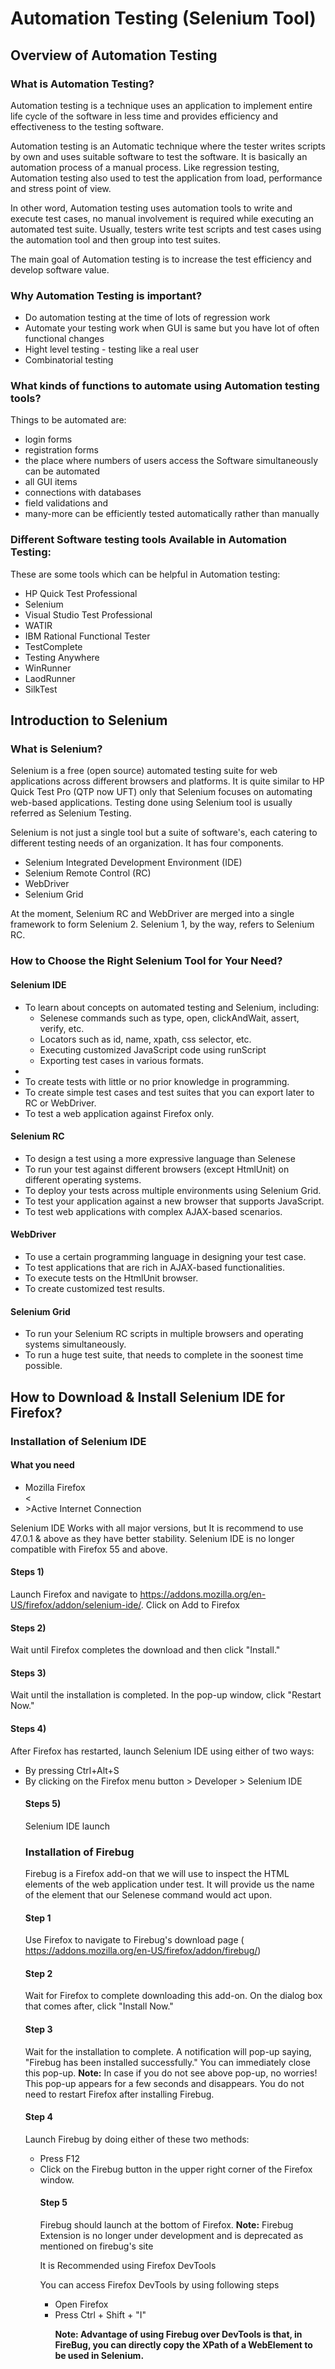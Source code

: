 # Automation Testing (Selenium Tool)
## Overview of Automation Testing
### What is Automation Testing?
Automation testing is a technique uses an application to implement entire life cycle of the software in less time and provides efficiency and effectiveness to the testing software.

Automation testing is an Automatic technique where the tester writes scripts by own and uses suitable software to test the software. It is basically an automation process of a manual process. Like regression testing, Automation testing also used to test the application from load, performance and stress point of view.

In other word, Automation testing uses automation tools to write and execute test cases, no manual involvement is required while executing an automated test suite. Usually, testers write test scripts and test cases using the automation tool and then group into test suites.

The main goal of Automation testing is to increase the test efficiency and develop software value.

### Why Automation Testing is important?
<ul>
<li>Do automation testing at the time of lots of regression work</li>
<li>Automate your testing work when GUI is same but you have lot of often functional changes</li>
<li>Hight level testing - testing like a real user</li>
<li>Combinatorial testing</li>
</ul>

### What kinds of functions to automate using Automation testing tools?
Things to be automated are: 
<ul>
  <li>login forms</li>
  <li>registration forms</li>
  <li>the place where numbers of users access the Software simultaneously can be automated</li> 
  <li>all GUI items</li>
  <li>connections with databases</li>
  <li>field validations and</li> 
  <li>many-more can be efficiently tested automatically rather than manually</li>
</ul>

### Different Software testing tools Available in Automation Testing:
These are some tools which can be helpful in Automation testing:
<ul>
  <li>HP Quick Test Professional</li>
  <li>Selenium</li>
  <li>Visual Studio Test Professional</li>
  <li>WATIR</li>
  <li>IBM Rational Functional Tester</li>
  <li>TestComplete</li>
  <li>Testing Anywhere</li>
  <li>WinRunner</li>
  <li>LaodRunner</li>
  <li>SilkTest</li>
</ul>


## Introduction to Selenium
### What is Selenium?
Selenium is a free (open source) automated testing suite for web applications across different browsers and platforms. It is quite similar to HP Quick Test Pro (QTP now UFT) only that Selenium focuses on automating web-based applications. Testing done using Selenium tool is usually referred as Selenium Testing.

Selenium is not just a single tool but a suite of software's, each catering to different testing needs of an organization. It has four components.
<ul>
<li>Selenium Integrated Development Environment (IDE)</li>
<li>Selenium Remote Control (RC)</li>
<li>WebDriver</li>
<li>Selenium Grid</li>
</ul>

At the moment, Selenium RC and WebDriver are merged into a single framework to form Selenium 2. Selenium 1, by the way, refers to Selenium RC. 

### How to Choose the Right Selenium Tool for Your Need?
#### Selenium IDE
<ul>
<li>To learn about concepts on automated testing and Selenium, including:
  <ul>
    <li>Selenese commands such as type, open, clickAndWait, assert, verify, etc.</li>
    <li>Locators such as id, name, xpath, css selector, etc.</li>
    <li>Executing customized JavaScript code using runScript</li>
    <li>Exporting test cases in various formats.</li>
  </ul><li>
<li>To create tests with little or no prior knowledge in programming.</li>
<li>To create simple test cases and test suites that you can export later to RC or WebDriver.</li>
<li>To test a web application against Firefox only.</li>
</ul>

#### Selenium RC
<ul>
<li>To design a test using a more expressive language than Selenese</li>
<li>To run your test against different browsers (except HtmlUnit) on different operating systems.</li>
<li>To deploy your tests across multiple environments using Selenium Grid.</li>
<li>To test your application against a new browser that supports JavaScript.</li>
<li>To test web applications with complex AJAX-based scenarios.</li>
</ul>

#### WebDriver
<ul>
<li>To use a certain programming language in designing your test case.</li>
<li>To test applications that are rich in AJAX-based functionalities.</li>
<li>To execute tests on the HtmlUnit browser.</li>
<li>To create customized test results.</li>
</ul>

#### Selenium Grid
<ul>
<li>To run your Selenium RC scripts in multiple browsers and operating systems simultaneously.</li>
<li>To run a huge test suite, that needs to complete in the soonest time possible.</li>
</ul>

## How to Download & Install Selenium IDE for Firefox?
### Installation of Selenium IDE
#### What you need
<ul>
<li>Mozilla Firefox</li>
<<li>>Active Internet Connection</li>
</ul>

Selenium IDE Works with all major versions, but It is recommend to use 47.0.1 & above as they have better stability.
Selenium IDE is no longer compatible with Firefox 55 and above. 

#### Steps 1)
Launch Firefox and navigate to https://addons.mozilla.org/en-US/firefox/addon/selenium-ide/. Click on Add to Firefox

#### Steps 2)
Wait until Firefox completes the download and then click "Install."

#### Steps 3)
Wait until the installation is completed. In the pop-up window, click "Restart Now."

#### Steps 4)
After Firefox has restarted, launch Selenium IDE using either of two ways:
<ul>
<li>By pressing Ctrl+Alt+S</li>
<li>By clicking on the Firefox menu button > Developer > Selenium IDE</li>

#### Steps 5)
Selenium IDE launch

### Installation of Firebug
Firebug is a Firefox add-on that we will use to inspect the HTML elements of the web application under test. It will provide us the name of the element that our Selenese command would act upon.

#### Step 1
Use Firefox to navigate to Firebug's download page ( https://addons.mozilla.org/en-US/firefox/addon/firebug/)

#### Step 2
Wait for Firefox to complete downloading this add-on. On the dialog box that comes after, click "Install Now."

#### Step 3
Wait for the installation to complete. A notification will pop-up saying, "Firebug has been installed successfully." You can immediately close this pop-up.
<strong>Note:</strong> In case if you do not see above pop-up, no worries! This pop-up appears for a few seconds and disappears.
You do not need to restart Firefox after installing Firebug.

#### Step 4
Launch Firebug by doing either of these two methods:
<ul>
<li>Press F12</li>
<li>Click on the Firebug button in the upper right corner of the Firefox window.</li>

#### Step 5
Firebug should launch at the bottom of Firefox.
<strong>Note:</strong> Firebug Extension is no longer under development and is deprecated as mentioned on firebug's site

It is Recommended using Firefox DevTools

You can access Firefox DevTools by using following steps
<ul>
<li>Open Firefox</li>
<li>Press Ctrl + Shift + "I"</li>

<strong>Note:<strong> Advantage of using Firebug over DevTools is that, in FireBug, you can directly copy the XPath of a WebElement to be used in Selenium.
